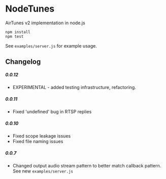 NodeTunes
=========

AirTunes v2 implementation in node.js

```
npm install
npm test
```

See ```examples/server.js``` for example usage.

Changelog
---------

##### 0.0.12
- EXPERIMENTAL - added testing infrastructure, refactoring.

##### 0.0.11
- Fixed 'undefined' bug in RTSP replies

##### 0.0.10
- Fixed scope leakage issues
- Fixed file naming issues

##### 0.0.7
- Changed output audio stream pattern to better match callback pattern. See new ```examples/server.js```


